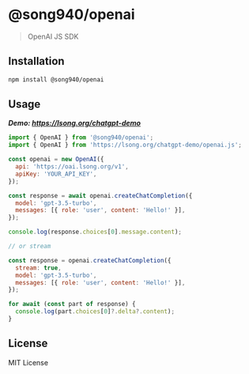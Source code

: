 # @song940/openai

> OpenAI JS SDK

## Installation

```bash
npm install @song940/openai
```

## Usage

***Demo: <https://lsong.org/chatgpt-demo>***

```js
import { OpenAI } from '@song940/openai';
import { OpenAI } from 'https://lsong.org/chatgpt-demo/openai.js';

const openai = new OpenAI({
  api: 'https://oai.lsong.org/v1',
  apiKey: 'YOUR_API_KEY',
});

const response = await openai.createChatCompletion({
  model: 'gpt-3.5-turbo',
  messages: [{ role: 'user', content: 'Hello!' }],
});

console.log(response.choices[0].message.content);

// or stream

const response = openai.createChatCompletion({
  stream: true,
  model: 'gpt-3.5-turbo',
  messages: [{ role: 'user', content: 'Hello!' }],
});

for await (const part of response) {
  console.log(part.choices[0]?.delta?.content);
}
```

## License

MIT License
